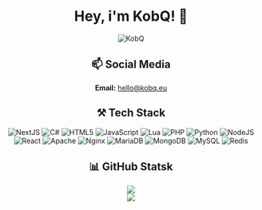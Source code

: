 <div align="center">
  <h1> Hey, i'm KobQ! 👋 </h1>
  <img src="https://komarev.com/ghpvc/?username=KobQ" alt="KobQ" />
  <h2>📫 Social Media</h2>
  <b>Email:</b> <a href="mailto:hello@dkcode.eu">hello@kobq.eu</a>
  <h2>⚒ Tech Stack</h2>
  
  ![NextJS](https://img.shields.io/badge/Next-black?style=for-the-badge&logo=next.js&logoColor=white)
  ![C#](https://img.shields.io/badge/c%23-%23239120.svg?style=for-the-badge&logo=csharp&logoColor=white)
  ![HTML5](https://img.shields.io/badge/html5-%23E34F26.svg?style=for-the-badge&logo=html5&logoColor=white)
  ![JavaScript](https://img.shields.io/badge/javascript-%23323330.svg?style=for-the-badge&logo=javascript&logoColor=%23F7DF1E)
  ![Lua](https://img.shields.io/badge/lua-%232C2D72.svg?style=for-the-badge&logo=lua&logoColor=white)
  ![PHP](https://img.shields.io/badge/php-%23777BB4.svg?style=for-the-badge&logo=php&logoColor=white)
  ![Python](https://img.shields.io/badge/python-3670A0?style=for-the-badge&logo=python&logoColor=ffdd54)
  ![NodeJS](https://img.shields.io/badge/node.js-6DA55F?style=for-the-badge&logo=node.js&logoColor=white)
  ![React](https://img.shields.io/badge/react-%2320232a.svg?style=for-the-badge&logo=react&logoColor=%2361DAFB)
  ![Apache](https://img.shields.io/badge/apache-%23D42029.svg?style=for-the-badge&logo=apache&logoColor=white)
  ![Nginx](https://img.shields.io/badge/nginx-%23009639.svg?style=for-the-badge&logo=nginx&logoColor=white)
  ![MariaDB](https://img.shields.io/badge/MariaDB-003545?style=for-the-badge&logo=mariadb&logoColor=white)
  ![MongoDB](https://img.shields.io/badge/MongoDB-%234ea94b.svg?style=for-the-badge&logo=mongodb&logoColor=white)
  ![MySQL](https://img.shields.io/badge/mysql-4479A1.svg?style=for-the-badge&logo=mysql&logoColor=white)
  ![Redis](https://img.shields.io/badge/redis-%23DD0031.svg?style=for-the-badge&logo=redis&logoColor=white)
  <h2>📊 GitHub Statsk</h2>
  
  ![](https://github-readme-stats.vercel.app/api?username=KobQ&theme=dark&hide_border=false&include_all_commits=true&count_private=true)
  <br />
  ![](https://github-readme-streak-stats.herokuapp.com/?user=KobQ&theme=dark&hide_border=false)
  <br />
</div>
